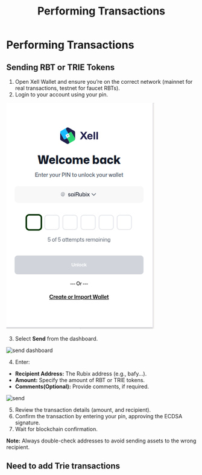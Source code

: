 ﻿---
title: Performing Transactions
sidebar_label: Performing Transactions
---

<!-- File: docs/xell-wallet/send-receive.md -->
# Performing Transactions

## Sending RBT or TRIE Tokens
1. Open Xell Wallet and ensure you’re on the correct network (mainnet for real
transactions, testnet for faucet RBTs).
2. Login to your account using your pin.

![Xell Home](/img/xellimages/restore/restore2.png)

3. Select **Send** from the dashboard.

![send dashboard](/img/xellimages/transactions/dashboard.png)

4. Enter:
- **Recipient Address:** The Rubix address (e.g., bafy...).
- **Amount:** Specify the amount of RBT or TRIE tokens.
- **Comments(Optional):** Provide comments, if required.

![send ](/img/xellimages/transactions/sendaddr.png)

5. Review the transaction details (amount, and recipient).
6. Confirm the transaction by entering your pin, approving the ECDSA signature.
7. Wait for blockchain confirmation.

**Note:** Always double-check addresses to avoid sending assets to the wrong recipient.

## Need to add Trie transactions